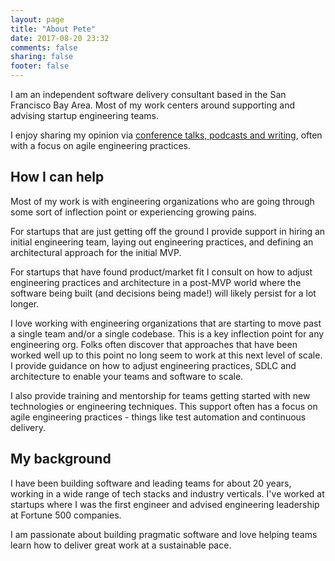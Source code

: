 ```yaml
---
layout: page
title: "About Pete"
date: 2017-08-20 23:32
comments: false
sharing: false
footer: false
---
```


I am an independent software delivery consultant based in the San Francisco Bay Area. Most of my work centers around supporting and advising startup engineering teams.

I enjoy sharing my opinion via [conference talks, podcasts and writing](/articles-and-talks), often with a focus on agile engineering practices. 

## How I can help

Most of my work is with engineering organizations who are going through some sort of inflection point or experiencing growing pains.

For startups that are just getting off the ground I provide support in hiring an initial engineering team, laying out engineering practices, and defining an architectural approach for the initial MVP.

For startups that have found product/market fit I consult on how to adjust engineering practices and architecture in a post-MVP world where the software being built (and decisions being made!) will likely persist for a lot longer.

I love working with engineering organizations that are starting to move past a single team and/or a single codebase. This is a key inflection point for any engineering org. Folks often discover that approaches that have been worked well up to this point no long seem to work at this next level of scale. I provide guidance on how to adjust engineering practices, SDLC and architecture to enable your teams and software to scale.

I also provide training and mentorship for teams getting started with new technologies or engineering techniques. This support often has a focus on agile engineering practices - things like test automation and continuous delivery.

## My background

I have been building software and leading teams for about 20 years, working in a wide range of tech stacks and industry verticals. I've worked at startups where I was the first engineer and advised engineering leadership at Fortune 500 companies. 

I am passionate about building pragmatic software and love helping teams learn how to deliver great work at a sustainable pace.
